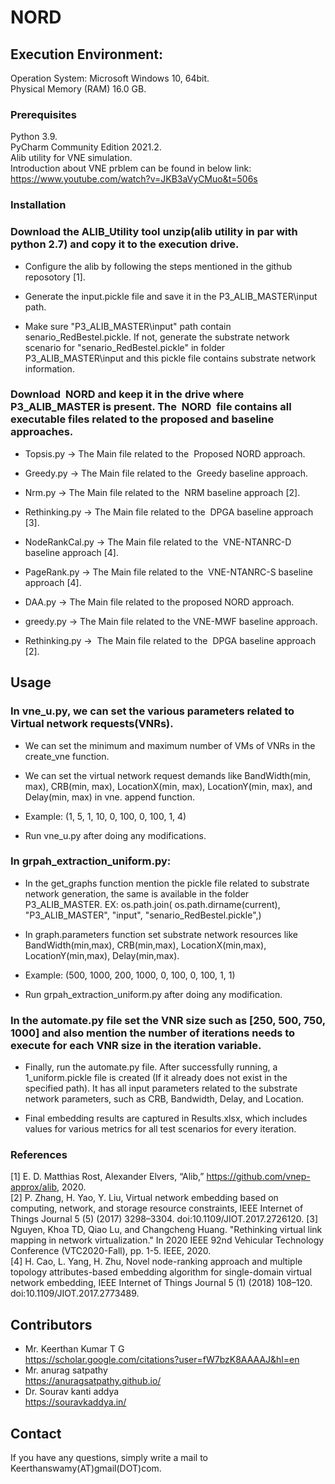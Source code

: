 # NORD

## Execution Environment:

Operation System: Microsoft Windows 10, 64bit.<br />
Physical Memory (RAM) 16.0 GB.<br />


### Prerequisites

Python 3.9.<br />
PyCharm Community Edition 2021.2. <br />
Alib utility for VNE simulation.<br />
Introduction about VNE prblem can be found in below link:<br />
https://www.youtube.com/watch?v=JKB3aVyCMuo&t=506s<br />

### Installation

###  Download the ALIB_Utility tool unzip(alib utility in par with python 2.7) and copy it to the execution drive.<br /> 

- Configure the alib by following the steps mentioned in the github reposotory [1]. <br />

- Generate the input.pickle file and save it in the P3_ALIB_MASTER\input path. <br />

- Make sure "P3_ALIB_MASTER\input" path contain senario_RedBestel.pickle. If not, generate the substrate network scenario for "senario_RedBestel.pickle" in folder P3_ALIB_MASTER\input and this pickle file contains substrate network information.<br />

###   Download  NORD and keep it in the drive where P3_ALIB_MASTER is present. The  NORD  file contains all executable files related to the proposed and baseline approaches. <br />

- Topsis.py -> The Main file related to the  Proposed NORD approach.<br />
- Greedy.py -> The Main file related to the  Greedy baseline approach.<br />
- Nrm.py -> The Main file related to the  NRM baseline approach [2]. <br /> 
- Rethinking.py -> The Main file related to the  DPGA baseline approach [3]. <br />
- NodeRankCal.py -> The Main file related to the  VNE-NTANRC-D baseline approach [4]. <br />
- PageRank.py -> The Main file related to the  VNE-NTANRC-S baseline approach [4]. <br />

- DAA.py -> The Main file related to the proposed NORD approach.<br />

- greedy.py -> The Main file related to the VNE-MWF baseline approach.<br />

- Rethinking.py ->  The Main file related to the  DPGA baseline approach [2].<br />

## Usage

###  In vne_u.py, we can set the various parameters related to Virtual network requests(VNRs).<br />

- We can set the minimum and maximum number of VMs of VNRs in the create_vne function.<br />

- We can set the virtual network request demands like BandWidth(min, max), CRB(min, max), LocationX(min, max), LocationY(min, max), and Delay(min, max) in vne. append function. <br />
- Example: (1, 5, 1, 10, 0, 100, 0, 100, 1, 4)<br />

- Run vne_u.py after doing any modifications. <br />

###  In grpah_extraction_uniform.py:<br />

- In the get_graphs function mention the pickle file related to substrate network generation, the same is available in the folder P3_ALIB_MASTER. EX: os.path.join( os.path.dirname(current), "P3_ALIB_MASTER", "input", "senario_RedBestel.pickle",)<br />

- In graph.parameters function set substrate network resources like BandWidth(min,max), CRB(min,max), LocationX(min,max), LocationY(min,max), Delay(min,max).<br />
- Example: (500, 1000, 200, 1000, 0, 100, 0, 100, 1, 1)<br />

- Run grpah_extraction_uniform.py after doing any modification. <br />

###  In the automate.py file set the VNR size such as [250, 500, 750, 1000] and also mention the number of iterations needs to execute for each VNR size in the iteration variable.<br />

- Finally, run the automate.py file. After successfully running, a 1_uniform.pickle file is created (If it already does not exist in the specified path). It has all input parameters related to the substrate network parameters, such as CRB, Bandwidth, Delay, and Location.

- Final embedding results are captured in Results.xlsx, which includes values for various metrics for all test scenarios for every iteration.

### References
[1] E. D. Matthias Rost, Alexander Elvers, “Alib,” https://github.com/vnep-approx/alib, 2020. <br />
[2] P. Zhang, H. Yao, Y. Liu, Virtual network embedding based on computing, network, and storage resource constraints, IEEE Internet of Things Journal 5 (5) (2017) 3298–3304. doi:10.1109/JIOT.2017.2726120.
[3] Nguyen, Khoa TD, Qiao Lu, and Changcheng Huang. "Rethinking virtual link mapping in network virtualization." In 2020 IEEE 92nd Vehicular Technology Conference (VTC2020-Fall), pp. 1-5. IEEE, 2020.<br />
[4] H. Cao, L. Yang, H. Zhu, Novel node-ranking approach and multiple topology attributes-based embedding algorithm for single-domain virtual network embedding, IEEE Internet of Things Journal 5 (1) (2018) 108–120. doi:10.1109/JIOT.2017.2773489.

## Contributors
- Mr. Keerthan Kumar T G<br />
https://scholar.google.com/citations?user=fW7bzK8AAAAJ&hl=en <br />
- Mr. anurag satpathy<br />
https://anuragsatpathy.github.io/<br />
- Dr. Sourav kanti addya<br />
https://souravkaddya.in/<br />


## Contact

If you have any questions, simply write a mail to  Keerthanswamy(AT)gmail(DOT)com.


